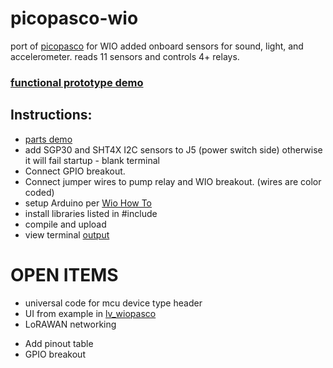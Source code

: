 # picopasco-wio
port of [picopasco](https://github.com/GrayHatGuy/picopasco) for WIO added onboard sensors for sound, light, and accelerometer. reads 11 sensors and controls 4+ relays.

### [functional prototype demo](https://youtu.be/b17KJY9SBbU)

## Instructions:

- [parts demo](https://youtu.be/lR3D1bXBkDE)
- add SGP30 and SHT4X I2C sensors to J5 (power switch side) otherwise it will fail startup - blank terminal
- Connect GPIO breakout.  
- Connect jumper wires to pump relay and WIO breakout. (wires are color coded)
- setup Arduino per [Wio How To](https://wiki.seeedstudio.com/Wio-Terminal-Getting-Started/)
- install libraries listed in #include 
- compile and upload
- view terminal [output](https://youtu.be/uyEobShH6yY)

# OPEN ITEMS

* universal code for mcu device type header
* UI from example in [lv_wiopasco](https://github.com/GrayHatGuy/lv_wiopasco)
* LoRAWAN networking
+ Add pinout table
+ GPIO breakout
